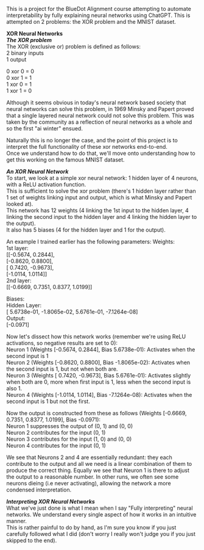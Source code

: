 This is a project for the BlueDot Alignment course attempting to automate interpretability by fully explaining neural networks using ChatGPT.
This is attempted on 2 problems: the XOR problem and the MNIST dataset.

**XOR Neural Networks**  
***The XOR problem***  
The XOR (exclusive or) problem is defined as follows:  
2 binary inputs   
1 output  

0 xor 0 = 0  
0 xor 1 = 1  
1 xor 0 = 1  
1 xor 1 = 0  

Although it seems obvious in today's neural network based society that neural networks can solve this problem, in 1969 Minsky and Papert proved that a single layered neural network could not solve this problem. This was taken by the community as a reflection of neural networks as a whole and so the first "ai winter" ensued. 

Naturally this is no longer the case, and the point of this project is to interpret the full functionality of these xor networks end-to-end.  
Once we understand how to do that, we'll move onto understanding how to get this working on the famous MNIST dataset.  

***An XOR Neural Network***  
To start, we look at a simple xor neural network: 1 hidden layer of 4 neurons, with a ReLU activation function.  
This is sufficient to solve the xor problem (there's 1 hidden layer rather than 1 set of weights linking input and output, which is what Minsky and Papert looked at).  
This network has 12 weights (4 linking the 1st input to the hidden layer, 4 linking the second input to the hidden layer and 4 linking the hidden layer to the output).   
It also has 5 biases (4 for the hidden layer and 1 for the output).  

An example I trained earlier has the following parameters:
Weights:  
1st layer:  
[[-0.5674,  0.2844],  
[-0.8620,  0.8800],  
[ 0.7420, -0.9673],  
[-1.0114,  1.0114]]  
 2nd layer:  
[[-0.6669,  0.7351,  0.8377,  1.0199]]  

 Biases:  
 Hidden Layer:  
 [ 5.6738e-01, -1.8065e-02,  5.6761e-01, -7.1264e-08]  
 Output:  
[-0.0971]   

 Now let's dissect how this network works (remember we're using ReLU activations, so negative results are set to 0):  
 Neuron 1 (Weights [-0.5674,  0.2844], Bias 5.6738e-01):  Activates when the second input is 1  
 Neuron 2 (Weights [-0.8620,  0.8800], Bias -1.8065e-02): Activates when the second input is 1, but not when both are.  
 Neuron 3 (Weights [ 0.7420, -0.9673], Bias 5.6761e-01):  Activates slightly when both are 0, more when first input is 1, less when the second input is also 1.  
 Neuron 4 (Weights [-1.0114,  1.0114], Bias -7.1264e-08): Activates when the second input is 1 but not the first.  

 Now the output is constructed from these as follows (Weights [-0.6669,  0.7351,  0.8377,  1.0199], Bias -0.0971):  
 Neuron 1 suppresses the output of (0, 1) and (0, 0)  
 Neuron 2 contributes for the input (0, 1)  
 Neuron 3 contributes for the input (1, 0) and (0, 0)  
 Neuron 4 contributes for the input (0, 1)  

We see that Neurons 2 and 4 are essentially redundant: they each contribute to the output and all we need is a linear combination of them to produce the correct thing. Equally we see that Neuron 1 is there to adjust the output to a reasonable number. In other runs, we often see some neurons dieing (i.e never activating), allowing the network a more condensed interpretation. 

***Interpreting XOR Neural Networks***  
What we've just done is what I mean when I say "Fully interpreting" neural networks. We understand every single aspect of how it works in an intuitive manner.  
This is rather painful to do by hand, as I'm sure you know if you just carefully followed what I did (don't worry I really won't judge you if you just skipped to the end).  


